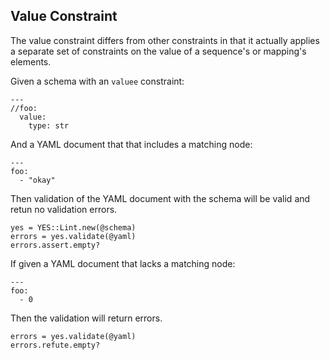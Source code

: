 ## Value Constraint

The value constraint differs from other constraints in that it
actually applies a separate set of constraints on the value
of a sequence's or mapping's elements.

Given a schema with an `valuee` constraint:

    ---
    //foo:
      value:
        type: str

And a YAML document that that includes a matching node:

    ---
    foo:
      - "okay"

Then validation of the YAML document with the schema will
be valid and retun no validation errors.

    yes = YES::Lint.new(@schema)
    errors = yes.validate(@yaml)
    errors.assert.empty?

If given a YAML document that lacks a matching node:

    ---
    foo:
      - 0

Then the validation will return errors.

    errors = yes.validate(@yaml)
    errors.refute.empty?

